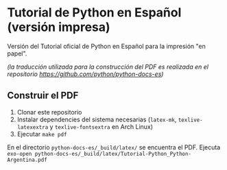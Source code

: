 # Tutorial de Python en Español (versión impresa)

Versión del Tutorial oficial de Python en Español para la impresión "en papel".

_(la traducción utilizada para la construcción del PDF es realizada en el repositorio https://github.com/python/python-docs-es)_

## Construir el PDF

1. Clonar este repositorio
1. Instalar dependencies del sistema necesarias (`latex-mk`, `texlive-latexextra` y `texlive-fontsextra` en Arch Linux)
1. Ejecutar `make pdf`

En el directorio `python-docs-es/_build/latex/` se encuentra el PDF.
Ejecuta `exo-open python-docs-es/_build/latex/Tutorial-Python_Python-Argentina.pdf`

